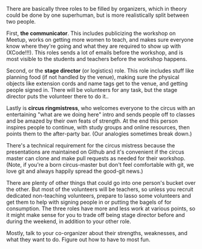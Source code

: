 There are basically three roles to be filled by organizers, which in theory could be done by one superhuman, but is more realistically split between two people. 

First, **the communicator**. This includes publicizing the workshop on Meetup, works on getting more women to teach, and makes sure everyone know where they're going and what they are required to show up with (XCode!!!). This roles sends a lot of emails before the workshop, and is most visible to the students and teachers before the workshop happens.

Second, or the **stage director** (or logistics) role. This role includes stuff like planning food (if not handled by the venue), making sure the physical objects like extension cords and name tags get to the venue, and getting people signed in. There will be volunteers for any task, but the stage director puts the volunteer there to do it.. 

Lastly is **circus ringmistress**, who welcomes everyone to the circus with an entertaining "what are we doing here" intro and sends people off to classes and be amazed by their own feats of strength. At the end this person inspires people to continue, with study groups and online resources, then points them to the after-party bar. (Our analogies sometimes break down.) 

There's a technical requirement for the circus mistress because the presentations are maintained on Github and it's convenient if the circus master can clone and make pull requests as needed for their workshop. (Note, if you're a born circus-master but don't feel comfortable with git, we love git and always happily spread the good-git news.)

There are plenty of other things that could go into one person's bucket over the other. But most of the volunteers will be teachers, so unless you recruit dedicated non-teaching volunteers, prepare to lasso some volunteers and get them to help with signing people in or putting the bagels of for consumption. The three roles have more and less work at various points, so it might make sense for you to trade off being stage director before and during the weekend, in addition to your other role. 

Mostly, talk to your co-organizer about their strengths, weaknesses, and what they want to do. Figure out how to have to most fun. 